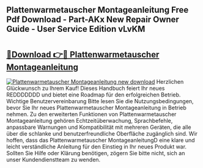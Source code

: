 ## Plattenwarmetauscher Montageanleitung Free Pdf Download - Part-AKx New Repair Owner Guide - User Service Edition vLvKM

# <h2><a href="http://df6k437.blite.top/?on=Plattenwarmetauscher+Montageanleitung">🔗Download 👉🔴 Plattenwarmetauscher Montageanleitung</a></h2>

[![Plattenwarmetauscher Montageanleitung new download](https://i.imgur.com/lujVjoI.png)](http://df6k437.blite.top/?on=Plattenwarmetauscher+Montageanleitung)
Herzlichen Glückwunsch zu Ihrem Kauf! Dieses Handbuch feiert Ihr neues REDDDDDDD und bietet eine Roadmap für den erfolgreichen Betrieb. Wichtige Benutzervereinbarung Bitte lesen Sie die Nutzungsbedingungen, bevor Sie Ihr neues Plattenwarmetauscher Montageanleitung in Betrieb nehmen. Zu den erweiterten Funktionen von Plattenwarmetauscher Montageanleitung gehören Echtzeitüberwachung, Sprachbefehle, anpassbare Warnungen und Kompatibilität mit mehreren Geräten, die alle über die schlanke und benutzerfreundliche Oberfläche zugänglich sind. Wir hoffen, dass das Plattenwarmetauscher MontageanleitungD eine klare und leicht verständliche Anleitung für den Einstieg in Ihr neues Produkt war. Sollten Sie Hilfe oder Klärung benötigen, zögern Sie bitte nicht, sich an unser Kundendienstteam zu wenden.
